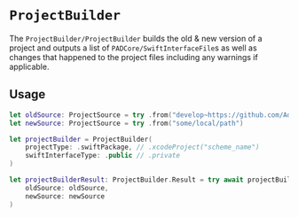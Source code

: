 # ``ProjectBuilder``

The ``ProjectBuilder/ProjectBuilder`` builds the old & new version of a project and outputs a list of ``PADCore/SwiftInterfaceFile``s as well as changes that happened to the project files including any warnings if applicable.

## Usage

```swift
let oldSource: ProjectSource = try .from("develop~https://github.com/Adyen/adyen-ios.git")
let newSource: ProjectSource = try .from("some/local/path")

let projectBuilder = ProjectBuilder(
    projectType: .swiftPackage, // .xcodeProject("scheme_name")
    swiftInterfaceType: .public // .private
)

let projectBuilderResult: ProjectBuilder.Result = try await projectBuilder.build(
    oldSource: oldSource,
    newSource: newSource
)
```

